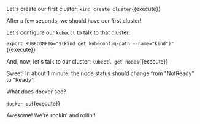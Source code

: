 Let's create our first cluster: `kind create cluster`{{execute}}

After a few seconds, we should have our first cluster!

Let's configure our `kubectl` to talk to that cluster:

`export KUBECONFIG="$(kind get kubeconfig-path --name="kind")"`{{execute}}

And, now, let's talk to our cluster: `kubectl get nodes`{{execute}}

Sweet! In about 1 minute, the node status should change from "NotReady" to "Ready".

What does docker see?

`docker ps`{{execute}}

Awesome! We're rockin' and rollin'!
